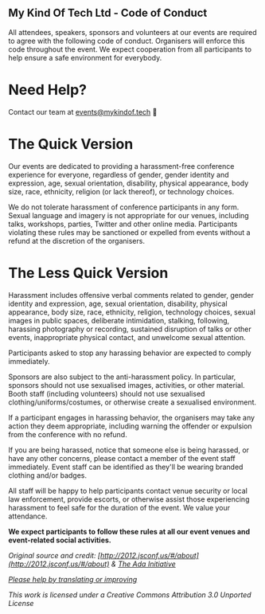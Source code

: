 ## My Kind Of Tech Ltd - Code of Conduct

All attendees, speakers, sponsors and volunteers at our events are required to agree with the following code of conduct. Organisers will enforce this code throughout the event. We expect cooperation from all participants to help ensure a safe environment for everybody.

# Need Help?

Contact our team at events@mykindof.tech :sparkling_heart:

# The Quick Version

Our events are dedicated to providing a harassment-free conference experience for everyone, regardless of gender, gender identity and expression, age, sexual orientation, disability, physical appearance, body size, race, ethnicity, religion (or lack thereof), or technology choices. 

We do not tolerate harassment of conference participants in any form. Sexual language and imagery is not appropriate for our venues, including talks, workshops, parties, Twitter and other online media. Participants violating these rules may be sanctioned or expelled from events without a refund at the discretion of the organisers.

# The Less Quick Version

Harassment includes offensive verbal comments related to gender, gender identity and expression, age, sexual orientation, disability, physical appearance, body size, race, ethnicity, religion, technology choices, sexual images in public spaces, deliberate intimidation, stalking, following, harassing photography or recording, sustained disruption of talks or other events, inappropriate physical contact, and unwelcome sexual attention.

Participants asked to stop any harassing behavior are expected to comply immediately.

Sponsors are also subject to the anti-harassment policy. In particular, sponsors should not use sexualised images, activities, or other material. Booth staff (including volunteers) should not use sexualised clothing/uniforms/costumes, or otherwise create a sexualised environment.

If a participant engages in harassing behavior, the organisers may take any action they deem appropriate, including warning the offender or expulsion from the conference with no refund.

If you are being harassed, notice that someone else is being harassed, or have any other concerns, please contact a member of the event staff immediately. Event staff can be identified as they'll be wearing branded clothing and/or badges.

All staff will be happy to help participants contact venue security or local law enforcement, provide escorts, or otherwise assist those experiencing harassment to feel safe for the duration of the event. We value your attendance.

**We expect participants to follow these rules at all our event venues and event-related social activities.**


_Original source and credit: [http://2012.jsconf.us/#/about](http://2012.jsconf.us/#/about) & [The Ada Initiative](http://geekfeminism.wikia.com/wiki/Conference_anti-harassment/Policy)_

_[Please help by translating or improving](http://github.com/leftlogic/confcodeofconduct.com)_

_This work is licensed under a Creative Commons Attribution 3.0 Unported License_
